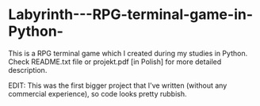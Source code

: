 # Labyrinth---RPG-terminal-game-in-Python-
This is a RPG terminal game which I created during my studies in Python. Check README.txt file or projekt.pdf [in Polish] for more detailed description.

EDIT: This was the first bigger project that I've written (without any commercial experience), so code looks pretty rubbish.
